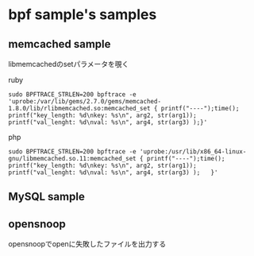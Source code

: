 # bpf sample's samples


## memcached sample

libmemcachedのsetパラメータを覗く


ruby

```
sudo BPFTRACE_STRLEN=200 bpftrace -e 'uprobe:/var/lib/gems/2.7.0/gems/memcached-1.8.0/lib/rlibmemcached.so:memcached_set { printf("----");time(); printf("key_length: %d\nkey: %s\n", arg2, str(arg1));  printf("val_lenght: %d\nval: %s\n", arg4, str(arg3) );}'
```

php

```
sudo BPFTRACE_STRLEN=200 bpftrace -e 'uprobe:/usr/lib/x86_64-linux-gnu/libmemcached.so.11:memcached_set { printf("----");time(); printf("key_length: %d\nkey: %s\n", arg2, str(arg1));  printf("val_lenght: %d\nval: %s\n", arg4, str(arg3) );   }'
```

## MySQL sample


## opensnoop

opensnoopでopenに失敗したファイルを出力する



